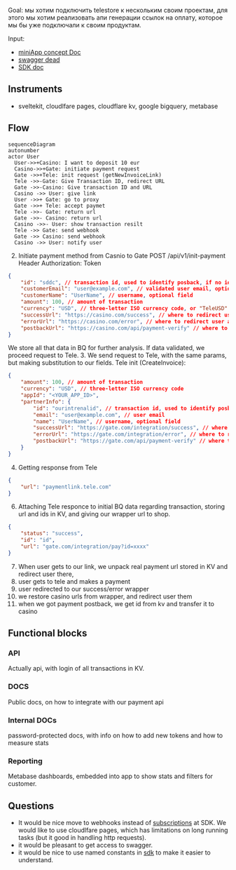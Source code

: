 Goal: мы хотим подключить telestore к нескольким своим проектам, для этого мы хотим реализовать апи генерации ссылок на оплату, которое мы бы уже подключали к своим продуктам.

Input:
- [miniApp concept Doc](https://docs.google.com/document/d/1bfWTEDWDp0RoYd4mArW8SwnJ7SWfsn2tAGdZpAsOM1c/edit?tab=t.0)
- [swagger dead](https://dev.tele.store:8081/trex/swagger/index.html)
- [SDK doc](https://github.com/telestore-rep/SDK/tree/main/JavaScript)
## Instruments

- sveltekit, cloudlfare pages, cloudflare kv, google bigquery, metabase

## Flow

```mermaid
sequenceDiagram
autonumber
actor User
  User->>+Casino: I want to deposit 10 eur
  Casino->>+Gate: initiate payment request
  Gate ->>+Tele: init request (getNewInvoiceLink)
  Tele ->>-Gate: Give Transaction ID, redirect URL
  Gate ->>-Casino: Give transaction ID and URL
  Casino ->> User: give link
  User ->>+ Gate: go to proxy
  Gate ->>+ Tele: accept paymet
  Tele ->>- Gate: return url
  Gate ->>- Casino: return url
  Casino ->>- User: show transaction resilt
  Tele ->> Gate: send webhook
  Gate ->> Casino: send webhook
  Casino ->> User: notify user
```

2. Initiate payment method from Casnio to Gate
   POST /api/v1/init-payment
   Header Authorization: Token

```json
{
	"id": "sddc", // transaction id, used to identify posback, if no id - no postback
	"customerEmail": "user@example.com", // validated user email, optional
	"customerName": "UserName", // username, optional field
	"amount": 100, // amount of transaction
	"currency": "USD", // three-letter ISO currency code, or "TeleUSD" if ommited
	"successUrl": "https://casino.com/success", // where to redirect user after successful payment
	"errorUrl": "https://casino.com/error", // where to redirect user after unsuccessfull payment
	"postbackUrl": "https://casino.com/api/payment-verify" // where to send payment notify
}
```

We store all that data in BQ for further analysis.
If data validated, we proceed request to Tele. 
3. We send request to Tele, with the same params, but making substitution to our fields.
Tele init (CreateInvoice):

```json
{
	"amount": 100, // amount of transaction
	"currency": "USD", // three-letter ISO currency code
	"appId": "<YOUR_APP_ID>",
	"partnerInfo": {
		"id": "ourintrenalid", // transaction id, used to identify posback, if no id - no postback
		"email": "user@example.com", // user email
		"name": "UserName", // username, optional field
		"successUrl": "https://gate.com/integration/success", // where to redirect user after successful payment
		"errorUrl": "https://gate.com/integration/error", // where to redirect user after unsuccessfull payment
		"postbackUrl": "https://gate.com/api/payment-verify" // where to send payment notify
	}
}
```

4. Getting response from Tele

```json
{
	"url": "paymentlink.tele.com"
}
```

6. Attaching Tele responce to initial BQ data regarding transaction, storing url and ids in KV, and giving our wrapper url to shop.

```json
{
	"status": "success",
	"id": "id",
	"url": "gate.com/integration/pay?id=xxxx"
}
```

7. When user gets to our link, we unpack real payment url stored in KV and redirect user there,
8. user gets to tele and makes a payment
9. user redirected to our success/error wrapper
10. we restore casino urls from wrapper, and redirect user them
11. when we got payment postback, we get id from kv and transfer it to casino

## Functional blocks

### API

Actually api, with login of all transactions in KV.

### DOCS

Public docs, on how to integrate with our payment api

### Internal DOCs

password-protected docs, with info on how to add new tokens and how to measure stats

### Reporting

Metabase dashboards, embedded into app to show stats and filters for customer.


## Questions
- It would be nice move to webhooks instead of [subscriptions](https://github.com/telestore-rep/SDK/blob/main/JavaScript/src/index.ts#L92) at SDK. We would like to use cloudlfare pages, which has limitations on long running tasks (but it good in handling http requests).
- it would be pleasant to get access to swagger.
- it would be nice to use named constants in [sdk](https://github.com/telestore-rep/SDK/blob/main/JavaScript/src/index.ts#L121) to make it easier to understand.